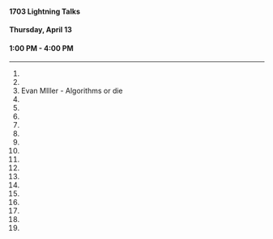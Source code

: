 #### 1703 Lightning Talks
#### Thursday, April 13
#### 1:00 PM - 4:00 PM

-----------------------------------------

1.
2.
3. Evan MIller - Algorithms or die
4.
5.
6.
7.
8.
9.
11.
12.
13.
14.
15.
16.
17.
18.
19.
20.

